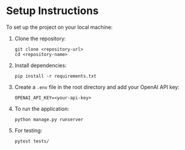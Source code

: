 # Setup Instructions

To set up the project on your local machine:

1. Clone the repository:
   ```
   git clone <repository-url>
   cd <repository-name>
   ```

2. Install dependencies:
   ```
   pip install -r requirements.txt
   ```

3. Create a `.env` file in the root directory and add your OpenAI API key:
   ```
   OPENAI_API_KEY=<your-api-key>
   ```

4. To run the application:
   ```
   python manage.py runserver
   ```

5. For testing:
   ```
   pytest tests/
   ```
